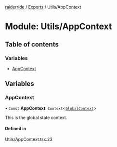 [raiderride](../README.md) / [Exports](../modules.md) / Utils/AppContext

# Module: Utils/AppContext

## Table of contents

### Variables

- [AppContext](Utils_AppContext.md#appcontext)

## Variables

### AppContext

• `Const` **AppContext**: `Context`<[`GlobalContext`](App.md#globalcontext)\>

This is the global state context.

#### Defined in

Utils/AppContext.tsx:23
